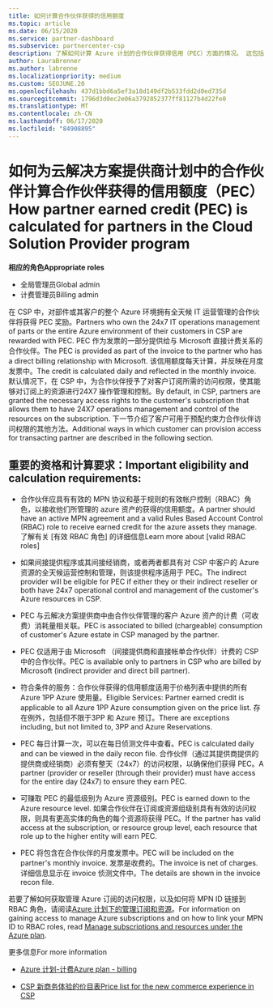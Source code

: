 ```yaml
---
title: 如何计算合作伙伴获得的信用额度
ms.topic: article
ms.date: 06/15/2020
ms.service: partner-dashboard
ms.subservice: partnercenter-csp
description: 了解如何计算 Azure 计划的合作伙伴获得信用（PEC）方面的情况。 这包括合作伙伴和间接提供商的资格要求。
author: LauraBrenner
ms.author: labrenne
ms.localizationpriority: medium
ms.custom: SEOJUNE.20
ms.openlocfilehash: 437d1bbd6a5ef3a18d149df2b533fdd2d0ed735d
ms.sourcegitcommit: 1796d3d0ec2e06a3792852377ff81127b4d22fe0
ms.translationtype: MT
ms.contentlocale: zh-CN
ms.lasthandoff: 06/17/2020
ms.locfileid: "84908895"
---
```

# <a name="how-partner-earned-credit-pec-is-calculated-for-partners-in-the-cloud-solution-provider-program"></a><span data-ttu-id="1aae1-104">如何为云解决方案提供商计划中的合作伙伴计算合作伙伴获得的信用额度（PEC）</span><span class="sxs-lookup"><span data-stu-id="1aae1-104">How partner earned credit (PEC) is calculated for partners in the Cloud Solution Provider program</span></span>

<span data-ttu-id="1aae1-105">**相应的角色**</span><span class="sxs-lookup"><span data-stu-id="1aae1-105">**Appropriate roles**</span></span>

- <span data-ttu-id="1aae1-106">全局管理员</span><span class="sxs-lookup"><span data-stu-id="1aae1-106">Global admin</span></span>
- <span data-ttu-id="1aae1-107">计费管理员</span><span class="sxs-lookup"><span data-stu-id="1aae1-107">Billing admin</span></span>

<span data-ttu-id="1aae1-108">在 CSP 中，对部件或其客户的整个 Azure 环境拥有全天候 IT 运营管理的合作伙伴将获得 PEC 奖励。</span><span class="sxs-lookup"><span data-stu-id="1aae1-108">Partners who own the 24x7 IT operations management of parts or the entire Azure environment of their customers in CSP are rewarded with PEC.</span></span> <span data-ttu-id="1aae1-109">PEC 作为发票的一部分提供给与 Microsoft 直接计费关系的合作伙伴。</span><span class="sxs-lookup"><span data-stu-id="1aae1-109">The PEC is provided as part of the invoice to the partner who has a direct billing relationship with Microsoft.</span></span> <span data-ttu-id="1aae1-110">该信用额度每天计算，并反映在月度发票中。</span><span class="sxs-lookup"><span data-stu-id="1aae1-110">The credit is calculated daily and reflected in the monthly invoice.</span></span> <span data-ttu-id="1aae1-111">默认情况下，在 CSP 中，为合作伙伴授予了对客户订阅所需的访问权限，使其能够对订阅上的资源进行24X7 操作管理和控制。</span><span class="sxs-lookup"><span data-stu-id="1aae1-111">By default, in CSP, partners are granted the necessary access rights to the customer's subscription that allows them to have 24X7 operations management and control of the resources on the subscription.</span></span> <span data-ttu-id="1aae1-112">下一节介绍了客户可用于预配约束力合作伙伴访问权限的其他方法。</span><span class="sxs-lookup"><span data-stu-id="1aae1-112">Additional ways in which customer can provision access for transacting partner are described in the following section.</span></span>


## <a name="important-eligibility-and-calculation-requirements"></a><span data-ttu-id="1aae1-113">重要的资格和计算要求：</span><span class="sxs-lookup"><span data-stu-id="1aae1-113">Important eligibility and calculation requirements:</span></span>

- <span data-ttu-id="1aae1-114">合作伙伴应具有有效的 MPN 协议和基于规则的有效帐户控制（RBAC）角色，以接收他们所管理的 azure 资产的获得的信用额度。</span><span class="sxs-lookup"><span data-stu-id="1aae1-114">A partner should have an active MPN agreement and a valid Rules Based Account Control (RBAC) role to receive earned credit for the azure assets they manage.</span></span> <span data-ttu-id="1aae1-115">了解有关 [有效 RBAC 角色] 的详细信息</span><span class="sxs-lookup"><span data-stu-id="1aae1-115">Learn more about [valid RBAC roles]</span></span>

- <span data-ttu-id="1aae1-116">如果间接提供程序或其间接经销商，或者两者都具有对 CSP 中客户的 Azure 资源的全天候运营控制和管理，则该提供程序适用于 PEC。</span><span class="sxs-lookup"><span data-stu-id="1aae1-116">The indirect provider will be eligible for PEC if either they or their indirect reseller or both have 24x7 operational control and management of the customer's Azure resources in CSP.</span></span>

- <span data-ttu-id="1aae1-117">PEC 与云解决方案提供商中由合作伙伴管理的客户 Azure 资产的计费（可收费）消耗量相关联。</span><span class="sxs-lookup"><span data-stu-id="1aae1-117">PEC is associated to billed (chargeable) consumption of customer's Azure estate in CSP managed by the partner.</span></span> 

- <span data-ttu-id="1aae1-118">PEC 仅适用于由 Microsoft （间接提供商和直接帐单合作伙伴）计费的 CSP 中的合作伙伴。</span><span class="sxs-lookup"><span data-stu-id="1aae1-118">PEC is available only to partners in CSP who are billed by Microsoft (indirect provider and direct bill partner).</span></span>

- <span data-ttu-id="1aae1-119">符合条件的服务：合作伙伴获得的信用额度适用于价格列表中提供的所有 Azure 1PP Azure 使用量。</span><span class="sxs-lookup"><span data-stu-id="1aae1-119">Eligible Services: Partner earned credit is applicable to all Azure 1PP Azure consumption given on the price list.</span></span> <span data-ttu-id="1aae1-120">存在例外，包括但不限于3PP 和 Azure 预订。</span><span class="sxs-lookup"><span data-stu-id="1aae1-120">There are exceptions including, but not limited to, 3PP and Azure Reservations.</span></span>

- <span data-ttu-id="1aae1-121">PEC 每日计算一次，可以在每日侦测文件中查看。</span><span class="sxs-lookup"><span data-stu-id="1aae1-121">PEC is calculated daily and can be viewed in the daily recon file.</span></span> <span data-ttu-id="1aae1-122">合作伙伴（通过其提供商提供的提供商或经销商）必须有整天（24x7）的访问权限，以确保他们获得 PEC。</span><span class="sxs-lookup"><span data-stu-id="1aae1-122">A partner (provider or reseller (through their provider) must have access for the entire day (24x7) to ensure they earn PEC.</span></span>

- <span data-ttu-id="1aae1-123">可赚取 PEC 的最低级别为 Azure 资源级别。</span><span class="sxs-lookup"><span data-stu-id="1aae1-123">PEC is earned down to the Azure resource level.</span></span> <span data-ttu-id="1aae1-124">如果合作伙伴在订阅或资源组级别具有有效的访问权限，则具有更高实体的角色的每个资源将获得 PEC。</span><span class="sxs-lookup"><span data-stu-id="1aae1-124">If the partner has valid access at the subscription, or resource group level, each resource that role up to the higher entity will earn PEC.</span></span> 

- <span data-ttu-id="1aae1-125">PEC 将包含在合作伙伴的月度发票中。</span><span class="sxs-lookup"><span data-stu-id="1aae1-125">PEC will be included on the partner's monthly invoice.</span></span> <span data-ttu-id="1aae1-126">发票是收费的。</span><span class="sxs-lookup"><span data-stu-id="1aae1-126">The invoice is net of charges.</span></span> <span data-ttu-id="1aae1-127">详细信息显示在 invoice 侦测文件中。</span><span class="sxs-lookup"><span data-stu-id="1aae1-127">The details are shown in the invoice recon file.</span></span>

<span data-ttu-id="1aae1-128">若要了解如何获取管理 Azure 订阅的访问权限，以及如何将 MPN ID 链接到 RBAC 角色，请阅读[Azure 计划下的管理订阅和资源](azure-plan-manage.md)。</span><span class="sxs-lookup"><span data-stu-id="1aae1-128">For information on gaining access to manage Azure subscriptions and on how to link your MPN ID to RBAC roles, read [Manage subscriptions and resources under the Azure plan](azure-plan-manage.md).</span></span>

<span data-ttu-id="1aae1-129">更多信息</span><span class="sxs-lookup"><span data-stu-id="1aae1-129">For more information</span></span>

- [<span data-ttu-id="1aae1-130">Azure 计划-计费</span><span class="sxs-lookup"><span data-stu-id="1aae1-130">Azure plan - billing</span></span>](azure-plan-billing.md)

- [<span data-ttu-id="1aae1-131">CSP 新商务体验的价目表</span><span class="sxs-lookup"><span data-stu-id="1aae1-131">Price list for the new commerce experience in CSP </span></span>](azure-plan-price-list.md)